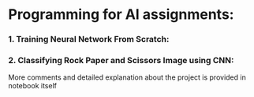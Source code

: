 # Programming for AI assignments:

### 1. Training Neural Network From Scratch:
### 2. Classifying Rock Paper and Scissors Image using CNN:
More comments and detailed explanation about the project is provided in notebook itself 
